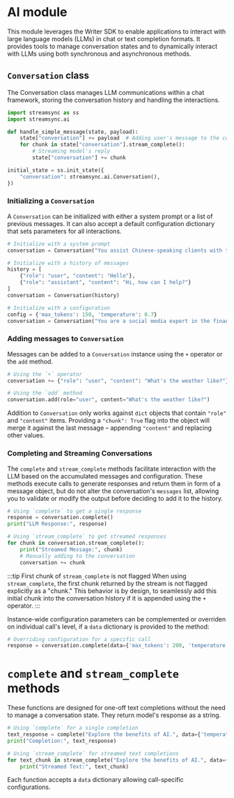# AI module
This module leverages the Writer SDK to enable applications to interact with large language models (LLMs) in chat or text completion formats. It provides tools to manage conversation states and to dynamically interact with LLMs using both synchronous and asynchronous methods.

## `Conversation` class
The Conversation class manages LLM communications within a chat framework, storing the conversation history and handling the interactions.

```python
import streamsync as ss
import streamsync.ai

def handle_simple_message(state, payload):
    state["conversation"] += payload  # Adding user's message to the conversation
    for chunk in state["conversation"].stream_complete():
        # Streaming model's reply
        state["conversation"] += chunk

initial_state = ss.init_state({
    "conversation": streamsync.ai.Conversation(),
})
```

### Initializing a `Conversation`
A `Conversation` can be initialized with either a system prompt or a list of previous messages. It can also accept a default configuration dictionary that sets parameters for all interactions.


```python
# Initialize with a system prompt
conversation = Conversation("You assist Chinese-speaking clients with their questions")

# Initialize with a history of messages
history = [
    {"role": "user", "content": "Hello"},
    {"role": "assistant", "content": "Hi, how can I help?"}
]
conversation = Conversation(history)

# Initialize with a configuration
config = {'max_tokens': 150, 'temperature': 0.7}
conversation = Conversation("You are a social media expert in the financial industry", config=config)

```

### Adding messages to `Conversation`
Messages can be added to a `Conversation` instance using the `+` operator or the `add` method.

```python
# Using the `+` operator
conversation += {"role": "user", "content": "What's the weather like?"}

# Using the `add` method
conversation.add(role="user", content="What's the weather like?")

```

Addition to `Conversation` only works against `dict` objects that contain `"role"` and `"content"` items. Providing a `"chunk": True` flag into the object will merge it against the last message – appending `"content"` and replacing other values.

### Completing and Streaming Conversations

The `complete` and `stream_complete` methods facilitate interaction with the LLM based on the accumulated messages and configuration. These methods execute calls to generate responses and return them in form of a message object, but do not alter the conversation's `messages` list, allowing you to validate or modify the output before deciding to add it to the history.

```python
# Using `complete` to get a single response
response = conversation.complete()
print("LLM Response:", response)

# Using `stream_complete` to get streamed responses
for chunk in conversation.stream_complete():
    print("Streamed Message:", chunk)
    # Manually adding to the conversation
    conversation += chunk
```

:::tip First chunk of `stream_complete` is not flagged
When using `stream_complete`, the first chunk returned by the stream is not flagged explicitly as a "chunk." This behavior is by design, to seamlessly add this initial chunk into the conversation history if it is appended using the `+` operator.
:::

Instance-wide configuration parameters can be complemented or overriden on individual call's level, if a `data` dictionary is provided to the method:

```python
# Overriding configuration for a specific call
response = conversation.complete(data={'max_tokens': 200, 'temperature': 0.5})
```

# `complete` and `stream_complete` methods
These functions are designed for one-off text completions without the need to manage a conversation state. They return model's response as a string.

```python
# Using `complete` for a single completion
text_response = complete("Explore the benefits of AI.", data={'temperature': 0.3})
print("Completion:", text_response)

# Using `stream_complete` for streamed text completions
for text_chunk in stream_complete("Explore the benefits of AI.", data={'temperature': 0.3}):
    print("Streamed Text:", text_chunk)
```

Each function accepts a `data` dictionary allowing call-specific configurations.